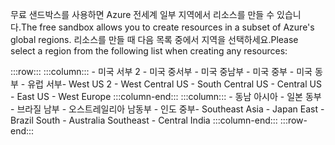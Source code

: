 <span data-ttu-id="a1a24-101">무료 샌드박스를 사용하면 Azure 전세계 일부 지역에서 리소스를 만들 수 있습니다.</span><span class="sxs-lookup"><span data-stu-id="a1a24-101">The free sandbox allows you to create resources in a subset of Azure's global regions.</span></span> <span data-ttu-id="a1a24-102">리소스를 만들 때 다음 목록 중에서 지역을 선택하세요.</span><span class="sxs-lookup"><span data-stu-id="a1a24-102">Please select a region from the following list when creating any resources:</span></span>

:::row:::
    :::column:::
        <span data-ttu-id="a1a24-103">- 미국 서부 2 - 미국 중서부 - 미국 중남부 - 미국 중부 - 미국 동부 - 유럽 서부</span><span class="sxs-lookup"><span data-stu-id="a1a24-103">- West US 2 - West Central US - South Central US - Central US - East US - West Europe</span></span> :::column-end:::
    :::column:::
        <span data-ttu-id="a1a24-104">- 동남 아시아 - 일본 동부 - 브라질 남부 - 오스트레일리아 남동부 - 인도 중부</span><span class="sxs-lookup"><span data-stu-id="a1a24-104">- Southeast Asia - Japan East - Brazil South - Australia Southeast - Central India</span></span> :::column-end:::
:::row-end:::